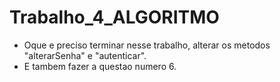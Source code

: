 # Trabalho_4_ALGORITMO
* Oque e preciso terminar nesse trabalho, alterar os metodos "alterarSenha" e "autenticar".
* E tambem fazer a questao numero 6.

